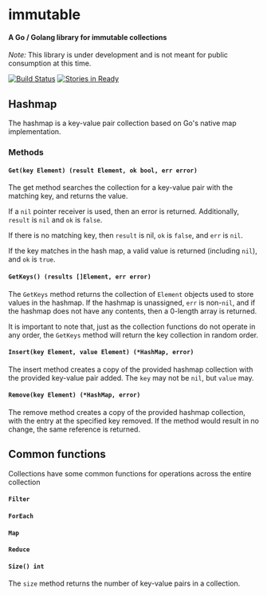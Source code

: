 # immutable
#### A Go / Golang library for immutable collections

_Note:_ This library is under development and is not meant for public consumption at this time.

[![Build Status](https://travis-ci.org/object88/immutable.svg?branch=master)](https://travis-ci.org/object88/immutable) [![Stories in Ready](https://badge.waffle.io/object88/immutable.svg?label=ready&title=Ready)](http://waffle.io/object88/immutable)

## Hashmap
The hashmap is a key-value pair collection based on Go's native map implementation.

### Methods

#### `Get(key Element) (result Element, ok bool, err error)`

The get method searches the collection for a key-value pair with the matching key, and returns the value.

If a `nil` pointer receiver is used, then an error is returned.  Additionally, `result` is `nil` and `ok` is `false`.

If there is no matching key, then `result` is nil, `ok` is `false`, and `err` is `nil`.

If the key matches in the hash map, a valid value is returned (including `nil`), and `ok` is `true`.

#### `GetKeys() (results []Element, err error)`

The `GetKeys` method returns the collection of `Element` objects used to store values in the hashmap.  If the hashmap is unassigned, `err` is non-`nil`, and if the hashmap does not have any contents, then a 0-length array is returned.

It is important to note that, just as the collection functions do not operate in any order, the `GetKeys` method will return the key collection in random order.

#### `Insert(key Element, value Element) (*HashMap, error)`

The insert method creates a copy of the provided hashmap collection with the provided key-value pair added.  The `key` may not be `nil`, but `value` may.

#### `Remove(key Element) (*HashMap, error)`

The remove method creates a copy of the provided hashmap collection, with the entry at the specified key removed.  If the method would result in no change, the same reference is returned.

## Common functions

Collections have some common functions for operations across the entire collection

#### `Filter`

#### `ForEach`

#### `Map`

#### `Reduce`

#### `Size() int`

The `size` method returns the number of key-value pairs in a collection.
